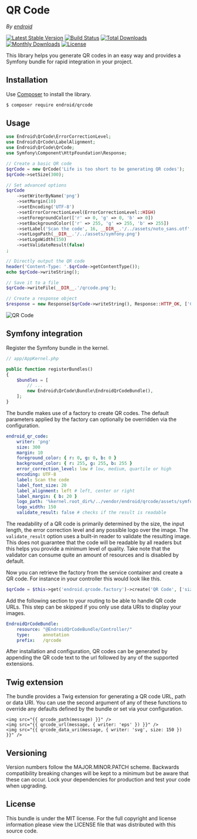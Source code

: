 QR Code
=======

*By [endroid](http://endroid.nl/)*

[![Latest Stable Version](http://img.shields.io/packagist/v/endroid/qrcode.svg)](https://packagist.org/packages/endroid/qrcode)
[![Build Status](http://img.shields.io/travis/endroid/QrCode.svg)](http://travis-ci.org/endroid/QrCode)
[![Total Downloads](http://img.shields.io/packagist/dt/endroid/qrcode.svg)](https://packagist.org/packages/endroid/qrcode)
[![Monthly Downloads](http://img.shields.io/packagist/dm/endroid/qrcode.svg)](https://packagist.org/packages/endroid/qrcode)
[![License](http://img.shields.io/packagist/l/endroid/qrcode.svg)](https://packagist.org/packages/endroid/qrcode)

This library helps you generate QR codes in an easy way and provides a Symfony
bundle for rapid integration in your project.

## Installation

Use [Composer](https://getcomposer.org/) to install the library.

``` bash
$ composer require endroid/qrcode
```

## Usage

```php
use Endroid\QrCode\ErrorCorrectionLevel;
use Endroid\QrCode\LabelAlignment;
use Endroid\QrCode\QrCode;
use Symfony\Component\HttpFoundation\Response;

// Create a basic QR code
$qrCode = new QrCode('Life is too short to be generating QR codes');
$qrCode->setSize(300);

// Set advanced options
$qrCode
    ->setWriterByName('png')
    ->setMargin(10)
    ->setEncoding('UTF-8')
    ->setErrorCorrectionLevel(ErrorCorrectionLevel::HIGH)
    ->setForegroundColor(['r' => 0, 'g' => 0, 'b' => 0])
    ->setBackgroundColor(['r' => 255, 'g' => 255, 'b' => 255])
    ->setLabel('Scan the code', 16, __DIR__.'/../assets/noto_sans.otf', LabelAlignment::CENTER)
    ->setLogoPath(__DIR__.'/../assets/symfony.png')
    ->setLogoWidth(150)
    ->setValidateResult(false)
;

// Directly output the QR code
header('Content-Type: '.$qrCode->getContentType());
echo $qrCode->writeString();

// Save it to a file
$qrCode->writeFile(__DIR__.'/qrcode.png');

// Create a response object
$response = new Response($qrCode->writeString(), Response::HTTP_OK, ['Content-Type' => $qrCode->getContentType()]);
```

![QR Code](http://endroid.nl/qrcode/Dit%20is%20een%20test.png)

## Symfony integration

Register the Symfony bundle in the kernel.

```php
// app/AppKernel.php

public function registerBundles()
{
    $bundles = [
        // ...
        new Endroid\QrCode\Bundle\EndroidQrCodeBundle(),
    ];
}
```

The bundle makes use of a factory to create QR codes. The default parameters
applied by the factory can optionally be overridden via the configuration.

```yaml
endroid_qr_code:
    writer: 'png'
    size: 300
    margin: 10
    foreground_color: { r: 0, g: 0, b: 0 }
    background_color: { r: 255, g: 255, b: 255 }
    error_correction_level: low # low, medium, quartile or high
    encoding: UTF-8
    label: Scan the code
    label_font_size: 20
    label_alignment: left # left, center or right
    label_margin: { b: 20 }
    logo_path: '%kernel.root_dir%/../vendor/endroid/qrcode/assets/symfony.png'
    logo_width: 150
    validate_result: false # checks if the result is readable
```

The readability of a QR code is primarily determined by the size, the input
length, the error correction level and any possible logo over the image. The
`validate_result` option uses a built-in reader to validate the resulting
image. This does not guarantee that the code will be readable by all readers
but this helps you provide a minimum level of quality. Take note that the
validator can consume quite an amount of resources and is disabled by default.

Now you can retrieve the factory from the service container and create a QR
code. For instance in your controller this would look like this.

```php
$qrCode = $this->get('endroid.qrcode.factory')->create('QR Code', ['size' => 200]);
```

Add the following section to your routing to be able to handle QR code URLs.
This step can be skipped if you only use data URIs to display your images.

``` yml
EndroidQrCodeBundle:
    resource: "@EndroidQrCodeBundle/Controller/"
    type:     annotation
    prefix:   /qrcode
```

After installation and configuration, QR codes can be generated by appending
the QR code text to the url followed by any of the supported extensions.

## Twig extension

The bundle provides a Twig extension for generating a QR code URL, path or data
URI. You can use the second argument of any of these functions to override any
defaults defined by the bundle or set via your configuration.

``` twig
<img src="{{ qrcode_path(message) }}" />
<img src="{{ qrcode_url(message, { writer: 'eps' }) }}" />
<img src="{{ qrcode_data_uri(message, { writer: 'svg', size: 150 }) }}" />
```

## Versioning

Version numbers follow the MAJOR.MINOR.PATCH scheme. Backwards compatibility
breaking changes will be kept to a minimum but be aware that these can occur.
Lock your dependencies for production and test your code when upgrading.

## License

This bundle is under the MIT license. For the full copyright and license
information please view the LICENSE file that was distributed with this source code.
